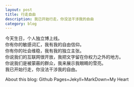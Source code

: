 ```yaml
---
layout: post
title: 行走自由
description: 我已开始行走，你没法干涉我的自由
category: blog
---
```

 
今天生日，个人独立博上线。  
你有你的敏感词汇，我有我的自由信仰。  
你有你的社会维稳，我有我的独立主张。  
你说我们的互联网很开放，我把文字留在你权力之外的地方。  
你说我们是被蒙蔽的群众，我来展示我眼睛的雪亮。  
我已开始行走，你没法干涉我的自由。  

About this blog: Github Pages+Jekyll+MarkDown+My Heart
